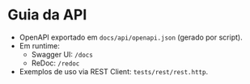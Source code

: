 # Guia da API

- OpenAPI exportado em `docs/api/openapi.json` (gerado por script).
- Em runtime:
  - Swagger UI: `/docs`
  - ReDoc: `/redoc`
- Exemplos de uso via REST Client: `tests/rest/rest.http`.
